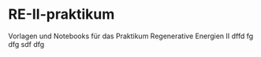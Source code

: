 # RE-II-praktikum
Vorlagen und Notebooks für das Praktikum Regenerative Energien II
dffd
fg
dfg
sdf
dfg
